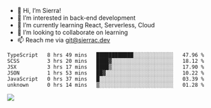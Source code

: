 - 👋 Hi, I’m Sierra!
- 👀 I’m interested in back-end development
- 🌱 I’m currently learning React, Serverless, Cloud
- 💞️ I’m looking to collaborate on learning
- 📫 Reach me via git@sierrac.dev

<!--START_SECTION:waka-->

```text
TypeScript   8 hrs 49 mins   ████████████░░░░░░░░░░░░░   47.96 %
SCSS         3 hrs 20 mins   ████▓░░░░░░░░░░░░░░░░░░░░   18.12 %
JSX          3 hrs 17 mins   ████▒░░░░░░░░░░░░░░░░░░░░   17.90 %
JSON         1 hrs 53 mins   ██▓░░░░░░░░░░░░░░░░░░░░░░   10.22 %
JavaScript   0 hrs 37 mins   █░░░░░░░░░░░░░░░░░░░░░░░░   03.39 %
unknown      0 hrs 14 mins   ▒░░░░░░░░░░░░░░░░░░░░░░░░   01.28 %
```

<!--END_SECTION:waka-->


![](https://hit.yhype.me/github/profile?user_id=7351311)
